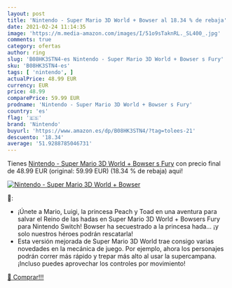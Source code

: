 ```yaml
---
layout: post
title: 'Nintendo - Super Mario 3D World + Bowser al 18.34 % de rebaja'
date: 2021-02-24 11:14:35
image: 'https://m.media-amazon.com/images/I/51o9sTaknRL._SL400_.jpg'
comments: true
category: ofertas
author: ring
slug: 'B08HK3STN4-es Nintendo - Super Mario 3D World + Bowser s Fury'
sku: 'B08HK3STN4-es'
tags: [ 'nintendo', ]
actualPrice: 48.99 EUR
currency: EUR
price: 48.99
comparePrice: 59.99 EUR
prodname: 'Nintendo - Super Mario 3D World + Bowser s Fury'
country: 'es'
flag: '🇪🇸'
brand: 'Nintendo'
buyurl: 'https://www.amazon.es/dp/B08HK3STN4/?tag=tolees-21'
descuento: '18.34'
average: '51.9288785046731'
---
```


Tienes [Nintendo - Super Mario 3D World + Bowser s Fury](https://www.amazon.es/dp/B08HK3STN4/?tag=tolees-21) con precio final de  48.99 EUR (original: 59.99 EUR) (18.34 %  de rebaja) aqui!

[![Nintendo - Super Mario 3D World + Bowser](https://m.media-amazon.com/images/I/51o9sTaknRL._SL400_.jpg)](https://www.amazon.es/dp/B08HK3STN4/?tag=tolees-21)

🔎:

- ¡Únete a Mario, Luigi, la princesa Peach y Toad en una aventura para salvar el Reino de las hadas en Super Mario 3D World + Bowsers Fury para Nintendo Switch! Bowser ha secuestrado a la princesa hada… ¡y solo nuestros héroes podrán rescatarla!
- Esta versión mejorada de Super Mario 3D World trae consigo varias novedades en la mecánica de juego. Por ejemplo, ahora los personajes podrán correr más rápido y trepar más alto al usar la supercampana. ¡Incluso puedes aprovechar los controles por movimiento!

[🛒 Comprar!!!](https://www.amazon.es/dp/B08HK3STN4/?tag=tolees-21)
